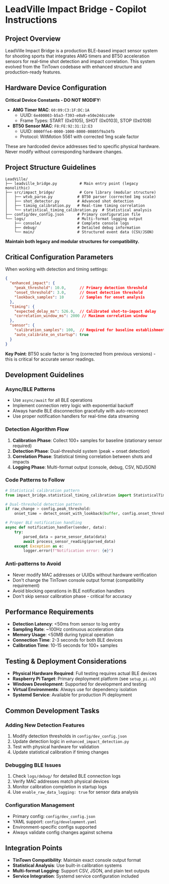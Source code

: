 # LeadVille Impact Bridge - Copilot Instructions

## Project Overview
LeadVille Impact Bridge is a production BLE-based impact sensor system for shooting sports that integrates AMG timers and BT50 acceleration sensors for real-time shot detection and impact correlation. This system evolved from the TinTown codebase with enhanced structure and production-ready features.

## Hardware Device Configuration
**Critical Device Constants - DO NOT MODIFY:**
- **AMG Timer MAC**: `60:09:C3:1F:DC:1A` 
  - UUID: `6e400003-b5a3-f393-e0a9-e50e24dcca9e`
  - Frame Types: START (0x0105), SHOT (0x0103), STOP (0x0108)
- **BT50 Sensor MAC**: `F8:FE:92:31:12:E3`
  - UUID: `0000ffe4-0000-1000-8000-00805f9a34fb`
  - Protocol: WitMotion 5561 with corrected 1mg scale factor

These are hardcoded device addresses tied to specific physical hardware. Never modify without corresponding hardware changes.

## Project Structure Guidelines
```
LeadVille/
├── leadville_bridge.py          # Main entry point (legacy monolithic)
├── src/impact_bridge/           # Core library (modular structure)
│   ├── wtvb_parse.py           # BT50 parser (corrected 1mg scale)
│   ├── shot_detector.py        # Advanced shot detection
│   ├── timing_calibration.py   # Real-time timing correlation
│   └── statistical_timing_calibration.py  # Statistical analysis
├── config/dev_config.json      # Primary configuration file
└── logs/                       # Multi-format logging output
    ├── console/                # Complete console logs
    ├── debug/                  # Detailed debug information
    └── main/                   # Structured event data (CSV/JSON)
```

**Maintain both legacy and modular structures for compatibility.**

## Critical Configuration Parameters
When working with detection and timing settings:

```json
{
  "enhanced_impact": {
    "peak_threshold": 10.0,      // Primary detection threshold
    "onset_threshold": 3.0,      // Onset detection threshold
    "lookback_samples": 10       // Samples for onset analysis
  },
  "timing": {
    "expected_delay_ms": 526.0,  // Calibrated shot-to-impact delay
    "correlation_window_ms": 2000 // Maximum correlation window
  },
  "sensor": {
    "calibration_samples": 100,  // Required for baseline establishment
    "auto_calibrate_on_startup": true
  }
}
```

**Key Point**: BT50 scale factor is 1mg (corrected from previous versions) - this is critical for accurate sensor readings.

## Development Guidelines

### Async/BLE Patterns
- Use `async/await` for all BLE operations
- Implement connection retry logic with exponential backoff
- Always handle BLE disconnection gracefully with auto-reconnect
- Use proper notification handlers for real-time data streaming

### Detection Algorithm Flow
1. **Calibration Phase**: Collect 100+ samples for baseline (stationary sensor required)
2. **Detection Phase**: Dual-threshold system (peak + onset detection)
3. **Correlation Phase**: Statistical timing correlation between shots and impacts
4. **Logging Phase**: Multi-format output (console, debug, CSV, NDJSON)

### Code Patterns to Follow
```python
# Statistical calibration pattern
from impact_bridge.statistical_timing_calibration import StatisticalTimingCalibration

# Dual-threshold detection pattern  
if raw_change > config.peak_threshold:
    onset_time = detect_onset_with_lookback(buffer, config.onset_threshold)

# Proper BLE notification handling
async def notification_handler(sender, data):
    try:
        parsed_data = parse_sensor_data(data)
        await process_sensor_reading(parsed_data)
    except Exception as e:
        logger.error(f"Notification error: {e}")
```

### Anti-patterns to Avoid
- Never modify MAC addresses or UUIDs without hardware verification
- Don't change the TinTown console output format (compatibility requirement)
- Avoid blocking operations in BLE notification handlers
- Don't skip sensor calibration phase - critical for accuracy

## Performance Requirements
- **Detection Latency**: <50ms from sensor to log entry
- **Sampling Rate**: ~100Hz continuous acceleration data
- **Memory Usage**: <50MB during typical operation
- **Connection Time**: 2-3 seconds for both BLE devices
- **Calibration Time**: 10-15 seconds for 100+ samples

## Testing & Deployment Considerations
- **Physical Hardware Required**: Full testing requires actual BLE devices
- **Raspberry Pi Target**: Primary deployment platform (see `setup_pi.sh`)
- **Windows Development**: Supported for development and testing
- **Virtual Environments**: Always use for dependency isolation
- **Systemd Service**: Available for production Pi deployment

## Common Development Tasks

### Adding New Detection Features
1. Modify detection thresholds in `config/dev_config.json`
2. Update detection logic in `enhanced_impact_detection.py`
3. Test with physical hardware for validation
4. Update statistical calibration if timing changes

### Debugging BLE Issues
1. Check `logs/debug/` for detailed BLE connection logs
2. Verify MAC addresses match physical devices
3. Monitor calibration completion in startup logs
4. Use `enable_raw_data_logging: true` for sensor data analysis

### Configuration Management
- Primary config: `config/dev_config.json`
- YAML support: `config/development.yaml`
- Environment-specific configs supported
- Always validate config changes against schema

## Integration Points
- **TinTown Compatibility**: Maintain exact console output format
- **Statistical Analysis**: Use built-in calibration systems
- **Multi-format Logging**: Support CSV, JSON, and plain text outputs
- **Service Integration**: Systemd service configuration included